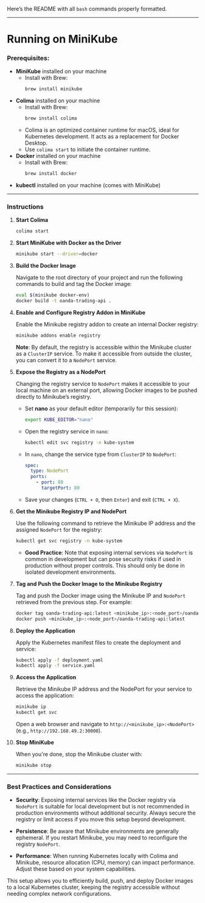 Here’s the README with all `bash` commands properly formatted.

---

# Running on MiniKube

### Prerequisites:
- **MiniKube** installed on your machine
    - Install with Brew:
      ```bash
      brew install minikube
      ```
- **Colima** installed on your machine
    - Install with Brew:
      ```bash
      brew install colima
      ```
    - Colima is an optimized container runtime for macOS, ideal for Kubernetes development. It acts as a replacement for Docker Desktop.
    - Use `colima start` to initiate the container runtime.
- **Docker** installed on your machine
    - Install with Brew:
      ```bash
      brew install docker
      ```
- **kubectl** installed on your machine (comes with MiniKube)

---

### Instructions

1. **Start Colima**

   ```bash
   colima start
   ```

2. **Start MiniKube with Docker as the Driver**

   ```bash
   minikube start --driver=docker
   ```

3. **Build the Docker Image**

   Navigate to the root directory of your project and run the following commands to build and tag the Docker image:

    ```bash
    eval $(minikube docker-env)
    docker build -t oanda-trading-api .
    ```

4. **Enable and Configure Registry Addon in MiniKube**

   Enable the Minikube registry addon to create an internal Docker registry:

    ```bash
    minikube addons enable registry
    ```

   **Note**: By default, the registry is accessible within the Minikube cluster as a `ClusterIP` service. To make it accessible from outside the cluster, you can convert it to a `NodePort` service.

5. **Expose the Registry as a NodePort**

   Changing the registry service to `NodePort` makes it accessible to your local machine on an external port, allowing Docker images to be pushed directly to Minikube’s registry.

    - Set **nano** as your default editor (temporarily for this session):

      ```bash
      export KUBE_EDITOR="nano"
      ```

    - Open the registry service in `nano`:

      ```bash
      kubectl edit svc registry -n kube-system
      ```

    - In `nano`, change the service type from `ClusterIP` to `NodePort`:

      ```yaml
      spec:
        type: NodePort
        ports:
          - port: 80
            targetPort: 80
      ```

    - Save your changes (`CTRL + O`, then `Enter`) and exit (`CTRL + X`).

6. **Get the Minikube Registry IP and NodePort**

   Use the following command to retrieve the Minikube IP address and the assigned `NodePort` for the registry:

    ```bash
    kubectl get svc registry -n kube-system
    ```

    - **Good Practice**: Note that exposing internal services via `NodePort` is common in development but can pose security risks if used in production without proper controls. This should only be done in isolated development environments.

7. **Tag and Push the Docker Image to the Minikube Registry**

   Tag and push the Docker image using the Minikube IP and `NodePort` retrieved from the previous step. For example:

    ```bash
    docker tag oanda-trading-api:latest <minikube_ip>:<node_port>/oanda-trading-api:latest
    docker push <minikube_ip>:<node_port>/oanda-trading-api:latest
    ```

8. **Deploy the Application**

   Apply the Kubernetes manifest files to create the deployment and service:

    ```bash
    kubectl apply -f deployment.yaml
    kubectl apply -f service.yaml
    ```

9. **Access the Application**

   Retrieve the Minikube IP address and the NodePort for your service to access the application:

   ```bash
   minikube ip
   kubectl get svc
   ```

   Open a web browser and navigate to `http://<minikube_ip>:<NodePort>` (e.g., `http://192.168.49.2:30000`).

10. **Stop MiniKube**

    When you're done, stop the Minikube cluster with:

    ```bash
    minikube stop
    ```

---

### Best Practices and Considerations

- **Security**: Exposing internal services like the Docker registry via `NodePort` is suitable for local development but is not recommended in production environments without additional security. Always secure the registry or limit access if you move this setup beyond development.

- **Persistence**: Be aware that Minikube environments are generally ephemeral. If you restart Minikube, you may need to reconfigure the registry `NodePort`.

- **Performance**: When running Kubernetes locally with Colima and Minikube, resource allocation (CPU, memory) can impact performance. Adjust these based on your system capabilities.

This setup allows you to efficiently build, push, and deploy Docker images to a local Kubernetes cluster, keeping the registry accessible without needing complex network configurations.